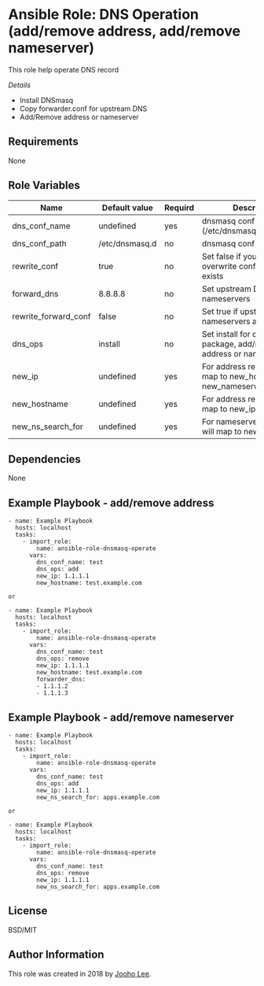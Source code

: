 Ansible Role: DNS Operation (add/remove address, add/remove nameserver)
=========

This role help operate DNS record

*Details*
- Install DNSmasq
- Copy forwarder.conf for upstream DNS
- Add/Remove address or nameserver

Requirements
------------
None

Role Variables
--------------

| Name                 | Default value  | Requird | Description                                                                  |
| -------------------- | -------------- | ------- | ---------------------------------------------------------------------------- |
| dns_conf_name        | undefined      | yes     | dnsmasq conf file (/etc/dnsmasq.d/file.conf)                                 |
| dns_conf_path        | /etc/dnsmasq.d | no      | dnsmasq conf path                                                            |
| rewrite_conf         | true           | no      | Set false if you don't want to overwrite conf file when it exists            |
| forward_dns          | 8.8.8.8        | no      | Set upstream DNS nameservers                                                 |
| rewrite_forward_conf | false          | no      | Set true if upstream DNS nameservers are changed                             |
| dns_ops              | install        | no      | Set install for dnsmasq package, add/remove for address or nameserver        |
| new_ip               | undefined      | yes     | For address record, it will map to new_hostname or new_nameserver_search_for |
| new_hostname         | undefined      | yes     | For address record, it will map to new_ip                                    |
| new_ns_search_for    | undefined      | yes     | For nameserver recode, it will map to new_ip                                 |

Dependencies
------------

None



Example Playbook - add/remove address
----------------
~~~
- name: Example Playbook
  hosts: localhost
  tasks:
    - import_role:
        name: ansible-role-dnsmasq-operate
      vars:
        dns_conf_name: test
        dns_ops: add
        new_ip: 1.1.1.1
        new_hostname: test.example.com

or

- name: Example Playbook
  hosts: localhost
  tasks:
    - import_role:
        name: ansible-role-dnsmasq-operate
      vars:
        dns_conf_name: test
        dns_ops: remove
        new_ip: 1.1.1.1
        new_hostname: test.example.com
        forwarder_dns:
        - 1.1.1.2
        - 1.1.1.3
~~~



Example Playbook - add/remove nameserver
----------------
~~~
- name: Example Playbook
  hosts: localhost
  tasks:
    - import_role:
        name: ansible-role-dnsmasq-operate
      vars:
        dns_conf_name: test
        dns_ops: add
        new_ip: 1.1.1.1
        new_ns_search_for: apps.example.com

or

- name: Example Playbook
  hosts: localhost
  tasks:
    - import_role:
        name: ansible-role-dnsmasq-operate
      vars:
        dns_conf_name: test
        dns_ops: remove
        new_ip: 1.1.1.1
        new_ns_search_for: apps.example.com
~~~



License
-------

BSD/MIT

Author Information
------------------

This role was created in 2018 by [Jooho Lee](http://github.com/jooho).
